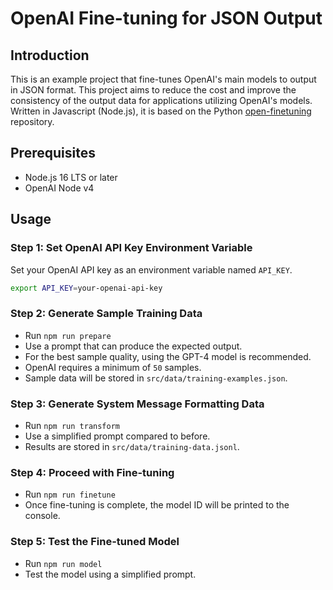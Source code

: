 # OpenAI Fine-tuning for JSON Output

## Introduction

This is an example project that fine-tunes OpenAI's main models to output in JSON format. This project aims to reduce the cost and improve the consistency of the output data for applications utilizing OpenAI's models. Written in Javascript (Node.js), it is based on the Python [open-finetuning](https://github.com/horosin/open-finetuning) repository.

## Prerequisites
- Node.js 16 LTS or later
- OpenAI Node v4

## Usage

### Step 1: Set OpenAI API Key Environment Variable
Set your OpenAI API key as an environment variable named `API_KEY`.
```bash
export API_KEY=your-openai-api-key
```

### Step 2: Generate Sample Training Data
- Run `npm run prepare`
- Use a prompt that can produce the expected output.
- For the best sample quality, using the GPT-4 model is recommended.
- OpenAI requires a minimum of `50` samples.
- Sample data will be stored in `src/data/training-examples.json`.

### Step 3: Generate System Message Formatting Data
- Run `npm run transform`
- Use a simplified prompt compared to before.
- Results are stored in `src/data/training-data.jsonl`.

### Step 4: Proceed with Fine-tuning
- Run `npm run finetune`
- Once fine-tuning is complete, the model ID will be printed to the console.

### Step 5: Test the Fine-tuned Model
- Run `npm run model`
- Test the model using a simplified prompt.
